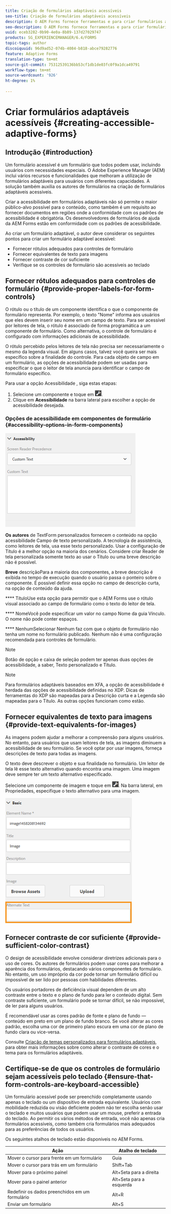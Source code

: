 ```yaml
---
title: Criação de formulários adaptáveis acessíveis
seo-title: Criação de formulários adaptáveis acessíveis
description: O AEM Forms fornece ferramentas e para criar formulários adaptáveis acessíveis, além de ajudar a estar em conformidade com os padrões de acessibilidade.
seo-description: O AEM Forms fornece ferramentas e para criar formulários adaptáveis acessíveis, além de ajudar a estar em conformidade com os padrões de acessibilidade.
uuid: eceb3282-0b90-4e0a-8b89-137d27029747
products: SG_EXPERIENCEMANAGER/6.4/FORMS
topic-tags: author
discoiquuid: 96d9ad52-074b-4084-b818-abce79282776
feature: Adaptive Forms
translation-type: tm+mt
source-git-commit: 75312539136bb53cf1db1de03fc0f9a1dca49791
workflow-type: tm+mt
source-wordcount: '926'
ht-degree: 1%

---
```



# Criar formulários adaptáveis acessíveis {#creating-accessible-adaptive-forms}

## Introdução {#introduction}

Um formulário acessível é um formulário que todos podem usar, incluindo usuários com necessidades especiais. O Adobe Experience Manager (AEM) inclui vários recursos e funcionalidades que melhoram a utilização de formulários adaptáveis para usuários com diferentes capacidades. A solução também auxilia os autores de formulários na criação de formulários adaptáveis acessíveis.

Criar a acessibilidade em formulários adaptáveis não só permite o maior público-alvo possível para o conteúdo, como também é um requisito ao fornecer documentos em regiões onde a conformidade com os padrões de acessibilidade é obrigatória. Os desenvolvedores de formulários de ajuda da AEM Forms estão em conformidade com os padrões de acessibilidade.

Ao criar um formulário adaptável, o autor deve considerar os seguintes pontos para criar um formulário adaptável acessível:

* Fornecer rótulos adequados para controles de formulário
* Fornecer equivalentes de texto para imagens
* Fornecer contraste de cor suficiente
* Verifique se os controles de formulário são acessíveis ao teclado

## Fornecer rótulos adequados para controles de formulário {#provide-proper-labels-for-form-controls}

O rótulo ou o título de um componente identifica o que o componente de formulário representa. Por exemplo, o texto &quot;Nome&quot; informa aos usuários que eles devem inserir seu nome em um campo de texto. Para ser acessível por leitores de tela, o rótulo é associado de forma programática a um componente de formulário. Como alternativa, o controle de formulário é configurado com informações adicionais de acessibilidade.

O rótulo percebido pelos leitores de tela não precisa ser necessariamente o mesmo da legenda visual. Em alguns casos, talvez você queira ser mais específico sobre a finalidade do controle. Para cada objeto de campo em um formulário, as opções de acessibilidade podem ser usadas para especificar o que o leitor de tela anuncia para identificar o campo de formulário específico.

Para usar a opção Acessibilidade , siga estas etapas:

1. Selecione um componente e toque em ![cmppr](assets/cmppr.png).
1. Clique em **Acessibilidade** na barra lateral para escolher a opção de acessibilidade desejada.

### Opções de acessibilidade em componentes de formulário {#accessibility-options-in-form-components}

![Opções de acessibilidade em componentes de formulário](assets/accessibility-options.png)

**Os autores** de TextForm personalizados fornecem o conteúdo na opção acessibilidade Campo de texto personalizado. A tecnologia de assistência, como leitores de tela, usa esse texto personalizado. Usar a configuração de Título é a melhor opção na maioria dos cenários. Considere criar Reader de tela personalizada somente texto ao usar o Título ou uma breve descrição não é possível.

**Breve** descriçãoPara a maioria dos componentes, a breve descrição é exibida no tempo de execução quando o usuário passa o ponteiro sobre o componente. É possível definir essa opção no campo de descrição curta, na opção de conteúdo da ajuda.

**** TítuloUse esta opção para permitir que o AEM Forms use o rótulo visual associado ao campo de formulário como o texto do leitor de tela.

**** NomeVocê pode especificar um valor no campo Nome da guia Vínculo. O nome não pode conter espaços.

**** NenhumSelecionar Nenhum faz com que o objeto de formulário não tenha um nome no formulário publicado. Nenhum não é uma configuração recomendada para controles de formulário.

>[!NOTE]
>
>Botão de opção e caixa de seleção podem ter apenas duas opções de acessibilidade, a saber, Texto personalizado e Título.

>[!NOTE]
>
>Para formulários adaptáveis baseados em XFA, a opção de acessibilidade é herdada das opções de acessibilidade definidas no XDP. Dicas de ferramentas do XDP são mapeadas para a Descrição curta e a Legenda são mapeadas para o Título. As outras opções funcionam como estão.

## Fornecer equivalentes de texto para imagens {#provide-text-equivalents-for-images}

As imagens podem ajudar a melhorar a compreensão para alguns usuários. No entanto, para usuários que usam leitores de tela, as imagens diminuem a acessibilidade de seu formulário. Se você optar por usar imagens, forneça descrições de texto para todas as imagens.

O texto deve descrever o objeto e sua finalidade no formulário. Um leitor de tela lê esse texto alternativo quando encontra uma imagem. Uma imagem deve sempre ter um texto alternativo especificado.

Selecione um componente de imagem e toque em ![cmppr](assets/cmppr.png). Na barra lateral, em Propriedades, especifique o texto alternativo para uma imagem.

![Texto alternativo para uma imagem](assets/image-properties.png)

## Fornecer contraste de cor suficiente {#provide-sufficient-color-contrast}

O design de acessibilidade envolve considerar diretrizes adicionais para o uso de cores. Os autores de formulários podem usar cores para melhorar a aparência dos formulários, destacando vários componentes de formulário. No entanto, um uso impróprio da cor pode tornar um formulário difícil ou impossível de ser lido por pessoas com habilidades diferentes.

Os usuários portadores de deficiência visual dependem de um alto contraste entre o texto e o plano de fundo para ler o conteúdo digital. Sem contraste suficiente, um formulário pode se tornar difícil, se não impossível, de ler para alguns usuários.

É recomendável usar as cores padrão de fonte e plano de fundo — conteúdo em preto em um plano de fundo branco. Se você alterar as cores padrão, escolha uma cor de primeiro plano escura em uma cor de plano de fundo clara ou vice-versa.

Consulte [Criação de temas personalizados para formulários adaptáveis](/help/forms/using/creating-custom-adaptive-form-themes.md), para obter mais informações sobre como alterar o contraste de cores e o tema para os formulários adaptáveis.

## Certifique-se de que os controles de formulário sejam acessíveis pelo teclado {#ensure-that-form-controls-are-keyboard-accessible}

Um formulário acessível pode ser preenchido completamente usando apenas o teclado ou um dispositivo de entrada equivalente. Usuários com mobilidade reduzida ou visão deficiente podem não ter escolha senão usar o teclado e muitos usuários que podem usar um mouse, preferir a entrada do teclado. Ao permitir os vários métodos de entrada, você não apenas cria formulários acessíveis, como também cria formulários mais adequados para as preferências de todos os usuários.

Os seguintes atalhos de teclado estão disponíveis no AEM Forms.

| Ação | Atalho de teclado |
|---|---|
| Mover o cursor para frente em um formulário | Guia |
| Mover o cursor para trás em um formulário | Shift+Tab |
| Mover para o próximo painel | Alt+Seta para a direita |
| Mover para o painel anterior | Alt+Seta para a esquerda |
| Redefinir os dados preenchidos em um formulário | Alt+R |
| Enviar um formulário | Alt+S | configuring-watched-folder-endpoints.md |
